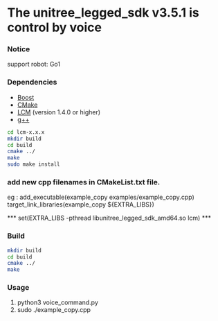 # The unitree_legged_sdk v3.5.1 is control by voice

### Notice
support robot: Go1

### Dependencies
* [Boost](https://github.com/Raviteja-T/Unitree-Go1-Voice-Control/blob/main/Dependencies/install%20Boost.pdf)
* [CMake](https://github.com/Raviteja-T/Unitree-Go1-Voice-Control/blob/main/Dependencies/CMake%20install.pdf)
* [LCM](https://lcm-proj.github.io) (version 1.4.0 or higher)
* [g++](https://github.com/Raviteja-T/Unitree-Go1-Voice-Control/blob/main/Dependencies/G%2B%2B%20install.pdf)

```bash
cd lcm-x.x.x
mkdir build
cd build
cmake ../
make
sudo make install
```
### add new cpp filenames in CMakeList.txt file.
eg : add_executable(example_copy examples/example_copy.cpp)
     target_link_libraries(example_copy ${EXTRA_LIBS})
     
*** set(EXTRA_LIBS -pthread libunitree_legged_sdk_amd64.so lcm) ***


### Build
```bash
mkdir build
cd build
cmake ../
make
```

### Usage
1. python3 voice_command.py
2. sudo ./example_copy.cpp
